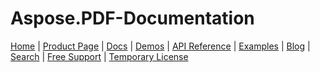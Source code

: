 # Aspose.PDF-Documentation


[Home](https://www.aspose.com/) | [Product Page](https://products.aspose.com/pdf/net) | [Docs](https://docs.aspose.com/pdf/net/) | [Demos](https://products.aspose.app/pdf/family) | [API Reference](https://apireference.aspose.com/pdf/net) | [Examples](https://github.com/aspose-pdf/Aspose.Pdf-for-.NET) | [Blog](https://blog.aspose.com/category/pdf/) | [Search](https://search.aspose.com/) | [Free Support](https://forum.aspose.com/c/pdf) |  [Temporary License](https://purchase.aspose.com/temporary-license)
